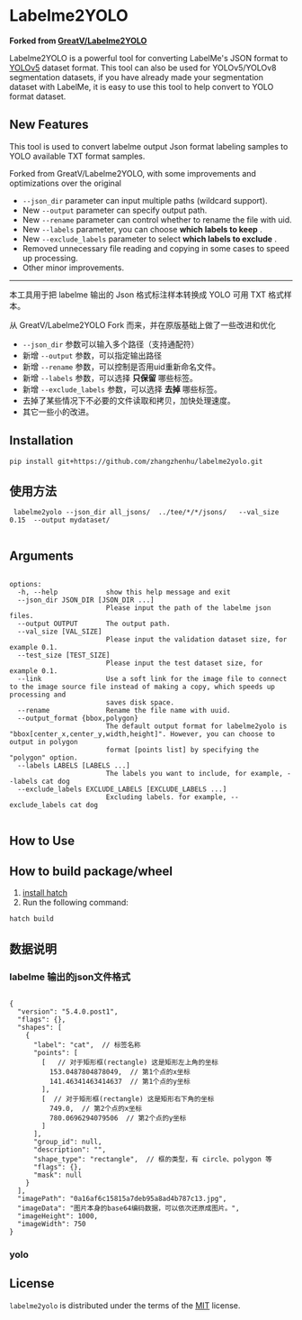 # Labelme2YOLO

**Forked from [GreatV/Labelme2YOLO](https://github.com/GreatV/labelme2yolo)**


Labelme2YOLO is a powerful tool for converting LabelMe's JSON format to [YOLOv5](https://github.com/ultralytics/yolov5) dataset format. 
This tool can also be used for YOLOv5/YOLOv8 segmentation datasets, 
if you have already made your segmentation dataset with LabelMe, 
it is easy to use this tool to help convert to YOLO format dataset.



## New Features



This tool is used to convert labelme output Json format labeling samples to YOLO available TXT format samples.

Forked from GreatV/Labelme2YOLO, with some improvements and optimizations over the original

* `--json_dir` parameter can input multiple paths (wildcard support).
* New `--output` parameter can specify output path.
* New `--rename` parameter can control whether to rename the file with uid.
* New `--labels` parameter, you can choose **which labels to keep** .
* New `--exclude_labels` parameter to select **which labels to exclude** .
* Removed unnecessary file reading and copying in some cases to speed up processing.
* Other minor improvements.

---

本工具用于把 labelme 输出的 Json 格式标注样本转换成 YOLO 可用 TXT 格式样本。

从 GreatV/Labelme2YOLO Fork 而来，并在原版基础上做了一些改进和优化

* `--json_dir` 参数可以输入多个路径（支持通配符）
* 新增 `--output` 参数，可以指定输出路径
* 新增 `--rename` 参数，可以控制是否用uid重新命名文件。
* 新增 `--labels` 参数，可以选择 **只保留** 哪些标签。
* 新增 `--exclude_labels` 参数，可以选择 **去掉** 哪些标签。
* 去掉了某些情况下不必要的文件读取和拷贝，加快处理速度。
* 其它一些小的改进。


## Installation

```shell
pip install git+https://github.com/zhangzhenhu/labelme2yolo.git
```

## 使用方法

```shell
 labelme2yolo --json_dir all_jsons/  ../tee/*/*/jsons/   --val_size 0.15  --output mydataset/
 
```

## Arguments



```text

options:
  -h, --help            show this help message and exit
  --json_dir JSON_DIR [JSON_DIR ...]
                        Please input the path of the labelme json files.
  --output OUTPUT       The output path.
  --val_size [VAL_SIZE]
                        Please input the validation dataset size, for example 0.1.
  --test_size [TEST_SIZE]
                        Please input the test dataset size, for example 0.1.
  --link                Use a soft link for the image file to connect to the image source file instead of making a copy, which speeds up processing and
                        saves disk space.
  --rename              Rename the file name with uuid.
  --output_format {bbox,polygon}
                        The default output format for labelme2yolo is "bbox[center_x,center_y,width,height]". However, you can choose to output in polygon
                        format [points list] by specifying the "polygon" option.
  --labels LABELS [LABELS ...]
                        The labels you want to include, for example, --labels cat dog
  --exclude_labels EXCLUDE_LABELS [EXCLUDE_LABELS ...]
                        Excluding labels. for example, --exclude_labels cat dog


```



## How to Use


## How to build package/wheel

1. [install hatch](https://hatch.pypa.io/latest/install/)
2. Run the following command:

```shell
hatch build
```

## 数据说明

### labelme 输出的json文件格式
```json5

{
  "version": "5.4.0.post1",
  "flags": {},
  "shapes": [
    {
      "label": "cat",  // 标签名称
      "points": [
        [   // 对于矩形框(rectangle) 这是矩形左上角的坐标
          153.0487804878049,  // 第1个点的x坐标
          141.46341463414637  // 第1个点的y坐标
        ],
        [  // 对于矩形框(rectangle) 这是矩形右下角的坐标
          749.0,  // 第2个点的x坐标
          780.0696294079506  // 第2个点的y坐标
        ]
      ],
      "group_id": null,
      "description": "",
      "shape_type": "rectangle",  // 框的类型，有 circle、polygon 等
      "flags": {},
      "mask": null
    }
  ],
  "imagePath": "0a16af6c15815a7deb95a8ad4b787c13.jpg",
  "imageData": "图片本身的base64编码数据，可以依次还原成图片。",
  "imageHeight": 1000,
  "imageWidth": 750
}
```


### yolo 

## License

`labelme2yolo` is distributed under the terms of the [MIT](https://spdx.org/licenses/MIT.html) license.
